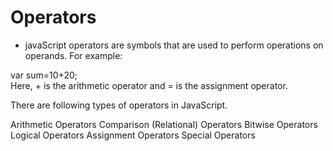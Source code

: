 # Operators
* javaScript operators are symbols that are used to perform operations on operands. For example:

var sum=10+20;  
Here, + is the arithmetic operator and = is the assignment operator.

There are following types of operators in JavaScript.

Arithmetic Operators
Comparison (Relational) Operators
Bitwise Operators
Logical Operators
Assignment Operators
Special Operators

